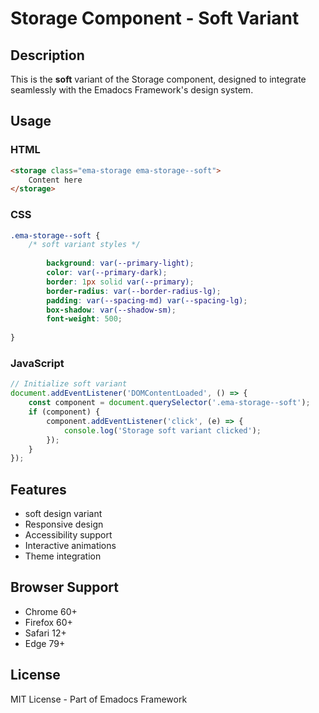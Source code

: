 # Storage Component - Soft Variant

## Description
This is the **soft** variant of the Storage component, designed to integrate seamlessly with the Emadocs Framework's design system.

## Usage

### HTML
```html
<storage class="ema-storage ema-storage--soft">
    Content here
</storage>
```

### CSS
```css
.ema-storage--soft {
    /* soft variant styles */
    
        background: var(--primary-light);
        color: var(--primary-dark);
        border: 1px solid var(--primary);
        border-radius: var(--border-radius-lg);
        padding: var(--spacing-md) var(--spacing-lg);
        box-shadow: var(--shadow-sm);
        font-weight: 500;
    
}
```

### JavaScript
```javascript
// Initialize soft variant
document.addEventListener('DOMContentLoaded', () => {
    const component = document.querySelector('.ema-storage--soft');
    if (component) {
        component.addEventListener('click', (e) => {
            console.log('Storage soft variant clicked');
        });
    }
});
```

## Features
- soft design variant
- Responsive design
- Accessibility support
- Interactive animations
- Theme integration

## Browser Support
- Chrome 60+
- Firefox 60+
- Safari 12+
- Edge 79+

## License
MIT License - Part of Emadocs Framework
